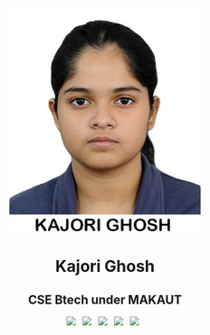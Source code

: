 <p align="center">
<img src="img/kajori.jpg" height="400">

<h1 align="center">Kajori Ghosh</h1>

<h2 align="center">CSE Btech under MAKAUT</h2>

<p align='center'>
  <a href="mailto:kajorighosh4@gmail.com"><img height="50" src="img/gmail.png?raw=true"></a>&nbsp;&nbsp;
  <a href="https://www.linkedin.com/in/kajorig/"><img height="50" src="img/linkedin.png?raw=true"></a>&nbsp;&nbsp;
  <a href="https://medium.com/@kajori2000"><img height="50" src="img/medium.png?raw=true"></a>&nbsp;&nbsp;
  <a href="https://twitter.com/Kajori_04"><img height="50" src="img/twitter.png?raw=true"></a>&nbsp;&nbsp;
  <a href="https://nishkarshraj.github.io/Kajori4"><img height="50" src="img/website.png?raw=true"></a>&nbsp;&nbsp;
</p>
</p>
